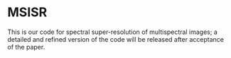 # MSISR
This is our code for spectral super-resolution of multispectral images; a detailed and refined version of the code will be released after acceptance of the paper.
